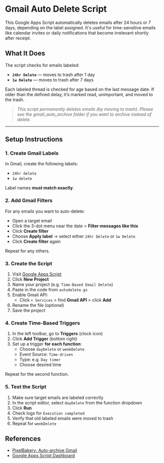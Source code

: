 # Gmail Auto Delete Script

This Google Apps Script automatically deletes emails after 24 hours or 7 days, depending on the label assigned. It's useful for time-sensitive emails like calendar invites or daily notifications that become irrelevant shortly after receipt.

## What It Does

The script checks for emails labeled:
- **`24hr Delete`** — moves to trash after 1 day
- **`1w Delete`** — moves to trash after 7 days

Each labeled thread is checked for age based on the last message date. If older than the defined delay, it’s marked read, unimportant, and moved to the trash.

> *This script permanently deletes emails (by moving to trash). Please see the gmail_auto_archive folder if you want to archive instead of delete.*

---

## Setup Instructions

### 1. Create Gmail Labels

In Gmail, create the following labels:
- `24hr delete`
- `1w delete`

Label names **must match exactly**.


### 2. Add Gmail Filters

For any emails you want to auto-delete:
- Open a target email
- Click the 3-dot menu near the date > **Filter messages like this**
- Click **Create filter**
- Choose **Apply label** → select either `24hr Delete` or `1w Delete`
- Click **Create filter** again

Repeat for any others.


### 3. Create the Script

1. Visit [Google Apps Script](https://script.google.com/home/start)  
2. Click **New Project**  
3. Name your project (e.g. `Time-Based Email Delete`)  
4. Paste in the code from `autodelete.gs`  
5. Enable Gmail API:  
   - Click `+ Services` > find **Gmail API** > click **Add**  
6. Rename the file (optional)  
7. Save the project


### 4. Create Time-Based Triggers

1. In the left toolbar, go to **Triggers** (clock icon)  
2. Click **Add Trigger** (bottom right)  
3. Set up a trigger **for each function**:
   - Choose `dayDelete` or `weekDelete`
   - Event Source: `Time-driven`
   - Type: e.g. `Day timer`
   - Choose desired time

Repeat for the second function.


### 5. Test the Script

1. Make sure target emails are labeled correctly  
2. In the script editor, select `dayDelete` from the function dropdown  
3. Click **Run**  
4. Check logs for `Execution completed`  
5. Verify that old labeled emails were moved to trash  
6. Repeat for `weekDelete`


## References

- [PixelBakery: Auto-archive Gmail](https://pixelbakery.com/recipes/gmail-automatically-delete-or-archive-emails)
- [Google Apps Script Dashboard](https://script.google.com/home/start)
